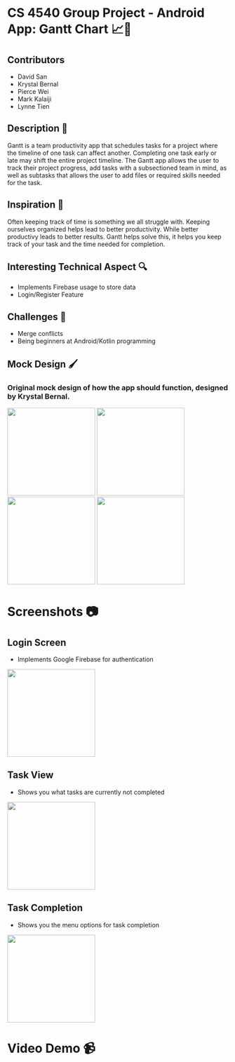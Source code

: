 # CS 4540 Group Project - Android App: Gantt Chart 📈📱

## Contributors
* David San
* Krystal Bernal
* Pierce Wei
* Mark Kalaiji
* Lynne Tien

## Description 🧐
Gantt is a team productivity app that schedules tasks for a project where the timeline of one task can affect another. Completing one task early or late may shift the entire project timeline. The Gantt app allows the user to track their project progress, add tasks with a subsectioned team in mind, as well as subtasks that allows the user to add files or required skills needed for the task.

## Inspiration 🤔
Often keeping track of time is something we all struggle with. Keeping ourselves organized helps lead to better productivity. While better productivy leads to better results. Gantt helps solve this, it helps you keep track of your task and the time needed for completion.

## Interesting Technical Aspect 🔍
* Implements Firebase usage to store data
* Login/Register Feature

## Challenges 🛑
* Merge conflicts
* Being beginners at Android/Kotlin programming

## Mock Design 🖌
### Original mock design of how the app should function, designed by Krystal Bernal.

<img src="https://cdn.discordapp.com/attachments/642572163617914890/654782261060829210/Baja-AddingTask.PNG" width="200">

<img src="https://cdn.discordapp.com/attachments/642572163617914890/654782262381903912/Baja-AddingTaskFilled.PNG" width="200">

<img src="https://cdn.discordapp.com/attachments/642572163617914890/654782263187210270/Baja-AddTask.PNG" width="200">

<img src="https://cdn.discordapp.com/attachments/642572163617914890/654782264252825611/Baja-FinishingTask.PNG" width="200">

# Screenshots 📷

## Login Screen

* Implements Google Firebase for authentication

<img src="https://cdn.discordapp.com/attachments/642572163617914890/654875821915504641/Login.png" width="200">

## Task View

* Shows you what tasks are currently not completed

<img src="https://cdn.discordapp.com/attachments/642572163617914890/654840079600189450/Task_View.png" width="200">

## Task Completion

* Shows you the menu options for task completion

<img src="https://cdn.discordapp.com/attachments/642572163617914890/654840071958036503/Task_Completion.png" width="200">

# Video Demo 📹
